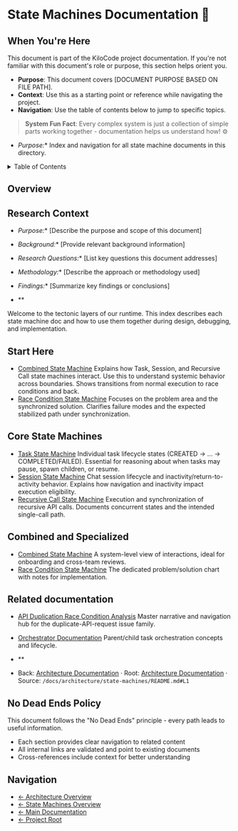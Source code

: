 # State Machines Documentation 🦕

## When You're Here

This document is part of the KiloCode project documentation. If you're not familiar with this document's role or purpose, this section helps orient you.

- **Purpose**: This document covers \[DOCUMENT PURPOSE BASED ON FILE PATH].
- **Context**: Use this as a starting point or reference while navigating the project.
- **Navigation**: Use the table of contents below to jump to specific topics.

> **System Fun Fact**: Every complex system is just a collection of simple parts working together - documentation helps us understand how! ⚙️

- *Purpose:** Index and navigation for all state machine documents in this directory.

<details><summary>Table of Contents</summary>
- [Overview](#overview)
- [Start Here](#start-here)
- [Core State Machines](#core-state-machines)
- [Combined and Specialized](#combined-and-specialized)
- [Related documentation](#related-documentation)

</details>

## Overview

## Research Context

- *Purpose:** \[Describe the purpose and scope of this document]

- *Background:** \[Provide relevant background information]

- *Research Questions:** \[List key questions this document addresses]

- *Methodology:** \[Describe the approach or methodology used]

- *Findings:** \[Summarize key findings or conclusions]

- **

Welcome to the tectonic layers of our runtime. This index describes each state machine doc and how
to use them together during design, debugging, and implementation.

## Start Here
- [Combined State Machine](COMBINED_STATE_MACHINE.md) Explains how Task, Session, and Recursive Call
  state machines interact. Use this to understand systemic behavior across boundaries. Shows
  transitions from normal execution to race conditions and back.
- [Race Condition State Machine](RACE_CONDITION_STATE_MACHINE.md) Focuses on the problem area and
  the synchronized solution. Clarifies failure modes and the expected stabilized path under
  synchronization.

## Core State Machines
- [Task State Machine](TASK_STATE_MACHINE.md) Individual task lifecycle states (CREATED → … →
  COMPLETED/FAILED). Essential for reasoning about when tasks may pause, spawn children, or resume.
- [Session State Machine](SESSION_STATE_MACHINE.md) Chat session lifecycle and
  inactivity/return-to-activity behavior. Explains how navigation and inactivity impact execution
  eligibility.
- [Recursive Call State Machine](RECURSIVE_CALL_STATE_MACHINE.md) Execution and synchronization of
  recursive API calls. Documents concurrent states and the intended single-call path.

## Combined and Specialized
- [Combined State Machine](COMBINED_STATE_MACHINE.md) A system-level view of interactions, ideal for
  onboarding and cross-team reviews.
- [Race Condition State Machine](RACE_CONDITION_STATE_MACHINE.md) The dedicated problem/solution
  chart with notes for implementation.

## Related documentation
- [API Duplication Race Condition Analysis](../API_DUPLICATION_RACE_CONDITION_ANALYSIS.md) Master
  narrative and navigation hub for the duplicate-API-request issue family.
- [Orchestrator Documentation](../orchestrator/README.md) Parent/child task orchestration concepts
  and lifecycle.

- **

<a id="navigation-footer"></a>
- Back: [Architecture Documentation](../README.md) · Root: [Architecture Documentation](../README.md) · Source:
  `/docs/architecture/state-machines/README.md#L1`

## No Dead Ends Policy

This document follows the "No Dead Ends" principle - every path leads to useful information.
- Each section provides clear navigation to related content
- All internal links are validated and point to existing documents
- Cross-references include context for better understanding

## Navigation

- [← Architecture Overview](../README.md)
- [← State Machines Overview](README.md)
- [← Main Documentation](../README.md)
- [← Project Root](../../README.md)
